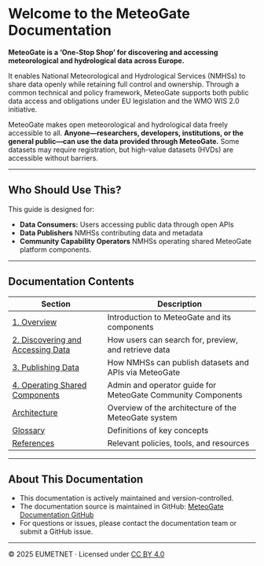 # Welcome to the MeteoGate Documentation

**MeteoGate is a ‘One-Stop Shop’ for discovering and accessing meteorological and hydrological data across Europe.**
  
It enables National Meteorological and Hydrological Services (NMHSs) to share data openly while retaining full control and ownership. Through a common technical and policy framework, MeteoGate supports both public data access and obligations under EU legislation and the WMO WIS 2.0 initiative.

MeteoGate makes open meteorological and hydrological data freely accessible to all. **Anyone—researchers, developers, institutions, or the general public—can use the data provided through MeteoGate.** Some datasets may require registration, but high-value datasets (HVDs) are accessible without barriers.

---

## Who Should Use This?

This guide is designed for:

  - **Data Consumers:** Users accessing public data through open APIs  
  - **Data Publishers** NMHSs contributing data and metadata  
  - **Community Capability Operators** NMHSs operating shared MeteoGate platform components.

---

## Documentation Contents

| Section | Description |
|--------|-------------|
| [1. Overview](1-overview.md) | Introduction to MeteoGate and its components |
| [2. Discovering and Accessing Data](2-discovering-and-accessing-data.md) | How users can search for, preview, and retrieve data |
| [3. Publishing Data](3-publishing-data.md) | How NMHSs can publish datasets and APIs via MeteoGate |
| [4. Operating Shared Components](4-operating-and-maintaining-community-components.md) | Admin and operator guide for MeteoGate Community Components |
| [Architecture](technical-architecture.md) | Overview of the architecture of the MeteoGate system |
| [Glossary](glossary.md) | Definitions of key concepts |
| [References](references.md) | Relevant policies, tools, and resources |

---

## About This Documentation

  - This documentation is actively maintained and version-controlled.  
  - The documentation source is maintained in GitHub: [MeteoGate Documentation GitHub](https://github.com/EUMETNET/meteogate-documentation) 
  - For questions or issues, please contact the documentation team or submit a GitHub issue.

---

© 2025 EUMETNET · Licensed under [CC BY 4.0](https://creativecommons.org/licenses/by/4.0/)
